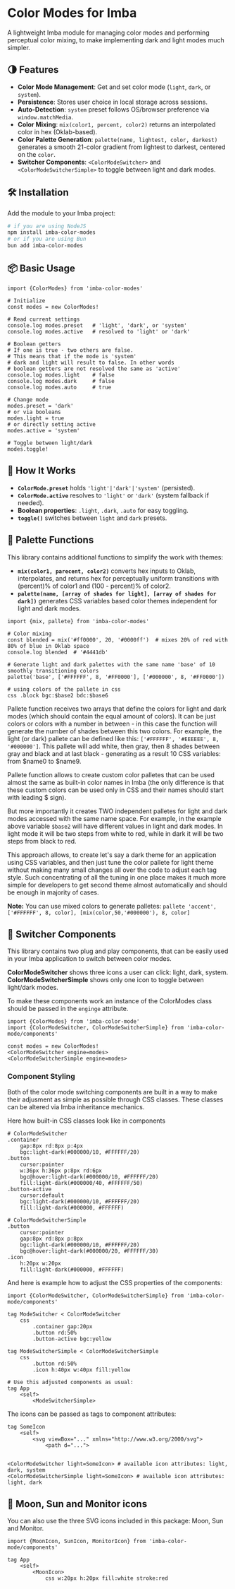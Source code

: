 
# Color Modes for Imba

A lightweight Imba module for managing color modes and performing perceptual color mixing, to make implementing dark and light modes much simpler.

## 🌗 Features

* **Color Mode Management**: Get and set color mode (`light`, `dark`, or `system`).
* **Persistence**: Stores user choice in local storage across sessions.
* **Auto-Detection**: `system` preset follows OS/browser preference via `window.matchMedia`.
* **Color Mixing**: `mix(color1, percent, color2)` returns an interpolated color in hex (Oklab-based).
* **Color Palette Generation**: `palette(name, lightest, color, darkest)` generates a smooth 21-color gradient from lightest to darkest, centered on the `color`.
* **Switcher Components**: `<ColorModeSwitcher>` and `<ColorModeSwitcherSimple>` to toggle between light and dark modes.

## 🛠 Installation

Add the module to your Imba project:

```bash
# if you are using NodeJS
npm install imba-color-modes 
# or if you are using Bun
bun add imba-color-modes
```

## 📦 Basic Usage

```imba
import {ColorModes} from 'imba-color-modes'

# Initialize
const modes = new ColorModes!

# Read current settings
console.log modes.preset   # 'light', 'dark', or 'system'
console.log modes.active   # resolved to 'light' or 'dark'

# Boolean getters
# If one is true - two others are false.
# This means that if the mode is 'system'
# dark and light will result to false. In other words
# boolean getters are not resolved the same as 'active'
console.log modes.light    # false
console.log modes.dark     # false
console.log modes.auto     # true

# Change mode
modes.preset = 'dark'
# or via booleans
modes.light = true
# or directly setting active
modes.active = 'system'

# Toggle between light/dark
modes.toggle!
```

## 🧠 How It Works

* **`ColorMode.preset`** holds `'light'|'dark'|'system'` (persisted).
* **`ColorMode.active`** resolves to `'light'` or `'dark'` (system fallback if needed).
* **Boolean properties**: `.light`, `.dark`, `.auto` for easy toggling.
* **`toggle()`** switches between `light` and `dark` presets.

## 🎨 Palette Functions

This library contains additional functions to simplify the work with themes:
* **`mix(color1, parecent, color2)`** converts hex inputs to Oklab, interpolates, and returns hex for perceptually uniform transitions with (percent)% of color1 and (100 - percent)% of color2.
* **`palette(name, [array of shades for light], [array of shades for dark])`** generates CSS variables based color themes independent for light and dark modes.

```imba
import {mix, pallete} from 'imba-color-modes'

# Color mixing
const blended = mix('#ff0000', 20, '#0000ff')  # mixes 20% of red with 80% of blue in Oklab space
console.log blended  # '#4441db'

# Generate light and dark palettes with the same name 'base' of 10 smoothly transitioning colors
palette('base', ['#FFFFFF', 8, '#FF0000'], ['#000000', 8, '#FF0000'])

# using colors of the pallete in css
css .block bgc:$base2 bdc:$base6
```

Pallete function receives two arrays that define the colors for light and dark modes (which should contain the equal amount of colors). It can be just colors or colors with a number in between - in this case the function will generate the number of shades between this two colors. For example, the light (or dark) pallete can be defined like this: `['#FFFFFF', '#EEEEEE', 8, '#000000']`. This pallete will add white, then gray, then 8 shades between gray and black and at last black - generating as a result 10 CSS variables: from $name0 to $name9.

Pallete function allows to create custom color palletes that can be used almost the same as built-in color names in Imba (the only difference is that these custom colors can be used only in CSS and their names should start with leading $ sign).

But more importantly it creates TWO independent palletes for light and dark modes accessed with the same name space. For example, in the example above variable `$base2` will have different values in light and dark modes. In light mode it will be two steps from white to red, while in dark it will be two steps from black to red.

This approach allows, to create let's say a dark theme for an application using CSS variables, and then just tune the color pallete for light theme without making many small changes all over the code to adjust each tag style. Such concentrating of all the tuning in one place makes it much more simple for developers to get second theme almost automatically and should be enough in majority of cases.

**Note:** You can use mixed colors to generate palletes:
`pallete 'accent', ['#FFFFFF', 8, color], [mix(color,50,'#000000'), 8, color]`


## 🔄 Switcher Components

This library contains two plug and play components, that can be easily used in your Imba application to switch between color modes.

**ColorModeSwitcher** shows three icons a user can click: light, dark, system. 
**ColorModeSwitcherSimple** shows only one icon to toggle between light/dark modes.

To make these components work an instance of the ColorModes class should be passed in the `enginge` attribute. 

```imba
import {ColorModes} from 'imba-color-mode'
import {ColorModeSwitcher, ColorModeSwitcherSimple} from 'imba-color-mode/components'

const modes = new ColorModes!
<ColorModeSwitcher engine=modes>
<ColorModeSwitcherSimple engine=modes>
```

### Component Styling

Both of the color mode switching components are built in a way to make their adjusment as simple as possible through CSS classes. These classes can be altered via Imba inheritance mechanics.

Here how built-in CSS classes look like in components
```imba
# ColorModeSwitcher
.container 
	gap:8px rd:8px p:4px 
	bgc:light-dark(#000000/10, #FFFFFF/20)
.button 
	cursor:pointer 
	w:36px h:36px p:8px rd:6px
	bgc@hover:light-dark(#000000/10, #FFFFFF/20) 
	fill:light-dark(#000000/40, #FFFFFF/50)
.button-active 
	cursor:default 
	bgc:light-dark(#000000/10, #FFFFFF/20) 
	fill:light-dark(#000000, #FFFFFF)
	
# ColorModeSwitcherSimple
.button 
	cursor:pointer
	gap:8px rd:8px p:8px 
	bgc:light-dark(#000000/10, #FFFFFF/20) 
	bgc@hover:light-dark(#000000/20, #FFFFFF/30)
.icon 
	h:20px w:20px 
	fill:light-dark(#000000, #FFFFFF)
```

And here is example how to adjust the CSS properties of the components:
```imba
import {ColorModeSwitcher, ColorModeSwitcherSimple} from 'imba-color-mode/components'

tag ModeSwitcher < ColorModeSwitcher
	css
		.container gap:20px
		.button rd:50%
		.button-active bgc:yellow

tag ModeSwitcherSimple < ColorModeSwitcherSimple
	css
		.button rd:50%
		.icon h:40px w:40px fill:yellow

# Use this adjusted components as usual:
tag App
	<self>
		<ModeSwitcherSimple>

```
The icons can be passed as tags to component attributes:

```imba
tag SomeIcon
	<self>
		<svg viewBox="..." xmlns="http://www.w3.org/2000/svg">
			<path d="...">


<ColorModeSwitcher light=SomeIcon> # available icon attributes: light, dark, system
<ColorModeSwitcherSimple light=SomeIcon> # available icon attributes: light, dark
```

## 🧩 Moon, Sun and Monitor icons

You can also use the three SVG icons included in this package: Moon, Sun and Monitor.

```imba
import {MoonIcon, SunIcon, MonitorIcon} from 'imba-color-mode/components'

tag App
	<self>
		<MoonIcon>
			css w:20px h:20px fill:white stroke:red
```